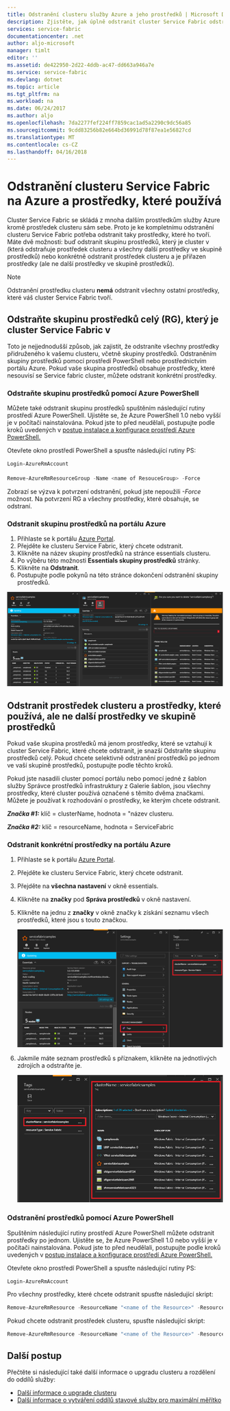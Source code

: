 ```yaml
---
title: Odstranění clusteru služby Azure a jeho prostředků | Microsoft Docs
description: Zjistěte, jak úplně odstranit cluster Service Fabric odstranění skupiny prostředků obsahující cluster nebo selektivně odstraněním prostředky.
services: service-fabric
documentationcenter: .net
author: aljo-microsoft
manager: timlt
editor: ''
ms.assetid: de422950-2d22-4ddb-ac47-dd663a946a7e
ms.service: service-fabric
ms.devlang: dotnet
ms.topic: article
ms.tgt_pltfrm: na
ms.workload: na
ms.date: 06/24/2017
ms.author: aljo
ms.openlocfilehash: 7da2277fef224ff7859cac1ad5a2290c9dc56a85
ms.sourcegitcommit: 9cdd83256b82e664bd36991d78f87ea1e56827cd
ms.translationtype: MT
ms.contentlocale: cs-CZ
ms.lasthandoff: 04/16/2018
---
```

# <a name="delete-a-service-fabric-cluster-on-azure-and-the-resources-it-uses"></a>Odstranění clusteru Service Fabric na Azure a prostředky, které používá
Cluster Service Fabric se skládá z mnoha dalším prostředkům služby Azure kromě prostředek clusteru sám sebe. Proto je ke kompletnímu odstranění clusteru Service Fabric potřeba odstranit taky prostředky, které ho tvoří.
Máte dvě možnosti: buď odstranit skupinu prostředků, který je cluster v (která odstraňuje prostředek clusteru a všechny další prostředky ve skupině prostředků) nebo konkrétně odstranit prostředek clusteru a je přiřazen prostředky (ale ne další prostředky ve skupině prostředků).

> [!NOTE]
> Odstranění prostředku clusteru **nemá** odstranit všechny ostatní prostředky, které váš cluster Service Fabric tvoří.
> 
> 

## <a name="delete-the-entire-resource-group-rg-that-the-service-fabric-cluster-is-in"></a>Odstraňte skupinu prostředků celý (RG), který je cluster Service Fabric v
Toto je nejjednodušší způsob, jak zajistit, že odstraníte všechny prostředky přidruženého k vašemu clusteru, včetně skupiny prostředků. Odstraněním skupiny prostředků pomocí prostředí PowerShell nebo prostřednictvím portálu Azure. Pokud vaše skupina prostředků obsahuje prostředky, které nesouvisí se Service fabric cluster, můžete odstranit konkrétní prostředky.

### <a name="delete-the-resource-group-using-azure-powershell"></a>Odstraňte skupinu prostředků pomocí Azure PowerShell
Můžete také odstranit skupinu prostředků spuštěním následující rutiny prostředí Azure PowerShell. Ujistěte se, že Azure PowerShell 1.0 nebo vyšší je v počítači nainstalována. Pokud jste to před neudělali, postupujte podle kroků uvedených v [postup instalace a konfigurace prostředí Azure PowerShell.](/powershell/azure/overview)

Otevřete okno prostředí PowerShell a spusťte následující rutiny PS:

```powershell
Login-AzureRmAccount

Remove-AzureRmResourceGroup -Name <name of ResouceGroup> -Force
```

Zobrazí se výzva k potvrzení odstranění, pokud jste nepoužili *-Force* možnost. Na potvrzení RG a všechny prostředky, které obsahuje, se odstraní.

### <a name="delete-a-resource-group-in-the-azure-portal"></a>Odstranit skupinu prostředků na portálu Azure
1. Přihlaste se k portálu [Azure Portal](https://portal.azure.com).
2. Přejděte ke clusteru Service Fabric, který chcete odstranit.
3. Klikněte na název skupiny prostředků na stránce essentials clusteru.
4. Po výběru této možnosti **Essentials skupiny prostředků** stránky.
5. Klikněte na **Odstranit**.
6. Postupujte podle pokynů na této stránce dokončení odstranění skupiny prostředků.

![Odstranění skupiny prostředků][ResourceGroupDelete]

## <a name="delete-the-cluster-resource-and-the-resources-it-uses-but-not-other-resources-in-the-resource-group"></a>Odstranit prostředek clusteru a prostředky, které používá, ale ne další prostředky ve skupině prostředků
Pokud vaše skupina prostředků má jenom prostředky, které se vztahují k cluster Service Fabric, které chcete odstranit, je snazší Odstraňte skupinu prostředků celý. Pokud chcete selektivně odstranění prostředků po jednom ve vaší skupině prostředků, postupujte podle těchto kroků.

Pokud jste nasadili cluster pomocí portálu nebo pomocí jedné z šablon služby Správce prostředků infrastruktury z Galerie šablon, jsou všechny prostředky, které cluster používá označené s těmito dvěma značkami. Můžete je používat k rozhodování o prostředky, ke kterým chcete odstranit.

***Značka #1:*** klíč = clusterName, hodnota = "název clusteru.

***Značka #2:*** klíč = resourceName, hodnota = ServiceFabric

### <a name="delete-specific-resources-in-the-azure-portal"></a>Odstranit konkrétní prostředky na portálu Azure
1. Přihlaste se k portálu [Azure Portal](https://portal.azure.com).
2. Přejděte ke clusteru Service Fabric, který chcete odstranit.
3. Přejděte na **všechna nastavení** v okně essentials.
4. Klikněte na **značky** pod **Správa prostředků** v okně nastavení.
5. Klikněte na jednu z **značky** v okně značky k získání seznamu všech prostředků, které jsou s touto značkou.
   
    ![Značky prostředku][ResourceTags]
6. Jakmile máte seznam prostředků s příznakem, klikněte na jednotlivých zdrojích a odstraňte je.
   
    ![Prostředky s příznakem][TaggedResources]

### <a name="delete-the-resources-using-azure-powershell"></a>Odstranění prostředků pomocí Azure PowerShell
Spuštěním následující rutiny prostředí Azure PowerShell můžete odstranit prostředky po jednom. Ujistěte se, že Azure PowerShell 1.0 nebo vyšší je v počítači nainstalována. Pokud jste to před neudělali, postupujte podle kroků uvedených v [postup instalace a konfigurace prostředí Azure PowerShell.](/powershell/azure/overview)

Otevřete okno prostředí PowerShell a spusťte následující rutiny PS:

```powershell
Login-AzureRmAccount
```
Pro všechny prostředky, které chcete odstranit spusťte následující skript:

```powershell
Remove-AzureRmResource -ResourceName "<name of the Resource>" -ResourceType "<Resource Type>" -ResourceGroupName "<name of the resource group>" -Force
```

Pokud chcete odstranit prostředek clusteru, spusťte následující skript:

```powershell
Remove-AzureRmResource -ResourceName "<name of the Resource>" -ResourceType "Microsoft.ServiceFabric/clusters" -ResourceGroupName "<name of the resource group>" -Force
```

## <a name="next-steps"></a>Další postup
Přečtěte si následující také další informace o upgradu clusteru a rozdělení do oddílů služby:

* [Další informace o upgrade clusteru](service-fabric-cluster-upgrade.md)
* [Další informace o vytváření oddílů stavové služby pro maximální měřítko](service-fabric-concepts-partitioning.md)

<!--Image references-->
[ResourceGroupDelete]: ./media/service-fabric-cluster-delete/ResourceGroupDelete.PNG

[ResourceTags]: ./media/service-fabric-cluster-delete/ResourceTags.png

[TaggedResources]: ./media/service-fabric-cluster-delete/TaggedResources.PNG
